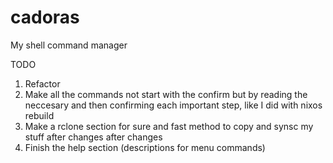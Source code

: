 # cadoras
My shell command manager

TODO
1. Refactor
2. Make all the commands not start with the confirm but by reading the neccesary and then confirming each important step, like I did with nixos rebuild
3. Make a rclone section for sure and fast method to copy and synsc my stuff after changes after changes
4. Finish the help section (descriptions for menu commands)

